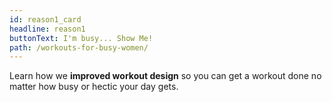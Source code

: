 ```yaml
---
id: reason1_card
headline: reason1
buttonText: I'm busy... Show Me!
path: /workouts-for-busy-women/
---
```


Learn how we **improved workout design** so you can get a workout done no matter how busy or hectic your day gets.
